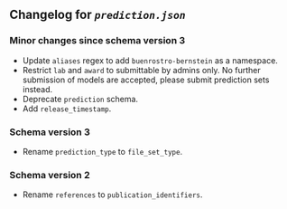 ## Changelog for *`prediction.json`*

### Minor changes since schema version 3

* Update `aliases` regex to add `buenrostro-bernstein` as a namespace.
* Restrict `lab` and `award` to submittable by admins only. No further submission of models are accepted, please submit prediction sets instead.
* Deprecate `prediction` schema.
* Add `release_timestamp`.

### Schema version 3

* Rename `prediction_type` to `file_set_type`.

### Schema version 2

* Rename `references` to `publication_identifiers`.
